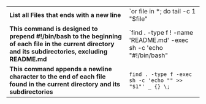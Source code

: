 |||
|------------|------------|
|**List all Files that ends with a new line**|`or file in *; do tail -c 1 "$file" | grep -q $'\n' && echo "$file"; done`|
|**This command is designed to prepend #!/bin/bash to the beginning of each file in the current directory and its subdirectories, excluding README.md**|`find . -type f ! -name 'README.md' -exec sh -c 'echo "#!/bin/bash" | cat - {} > temp && mv temp {}' \;`|
|**This command appends a newline character to the end of each file found in the current directory and its subdirectories**|`find . -type f -exec sh -c 'echo "" >> "$1"' _ {} \;`|

